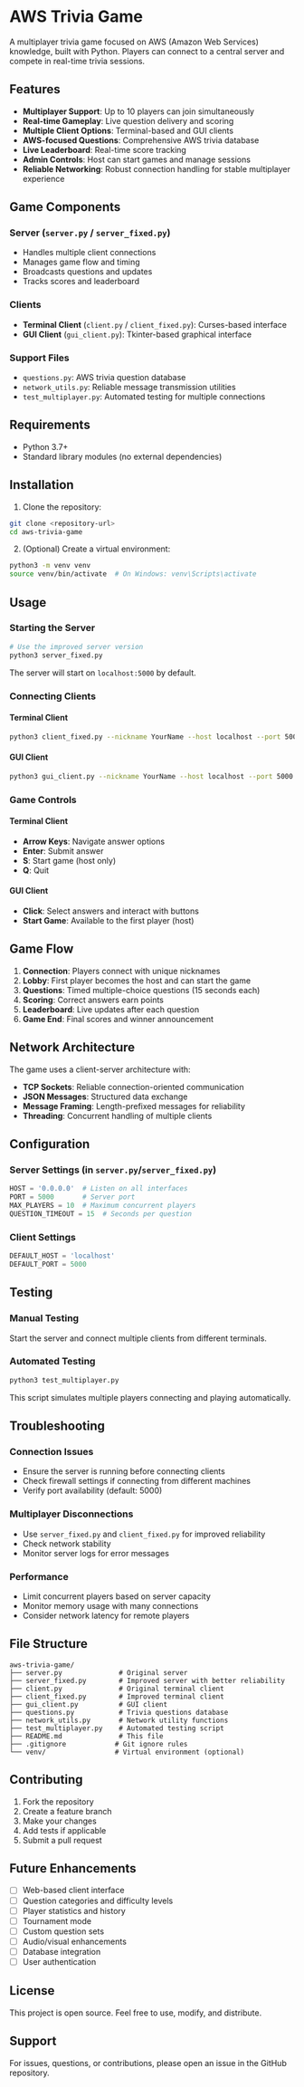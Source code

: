 # AWS Trivia Game

A multiplayer trivia game focused on AWS (Amazon Web Services) knowledge, built with Python. Players can connect to a central server and compete in real-time trivia sessions.

## Features

- **Multiplayer Support**: Up to 10 players can join simultaneously
- **Real-time Gameplay**: Live question delivery and scoring
- **Multiple Client Options**: Terminal-based and GUI clients
- **AWS-focused Questions**: Comprehensive AWS trivia database
- **Live Leaderboard**: Real-time score tracking
- **Admin Controls**: Host can start games and manage sessions
- **Reliable Networking**: Robust connection handling for stable multiplayer experience

## Game Components

### Server (`server.py` / `server_fixed.py`)
- Handles multiple client connections
- Manages game flow and timing
- Broadcasts questions and updates
- Tracks scores and leaderboard

### Clients
- **Terminal Client** (`client.py` / `client_fixed.py`): Curses-based interface
- **GUI Client** (`gui_client.py`): Tkinter-based graphical interface

### Support Files
- `questions.py`: AWS trivia question database
- `network_utils.py`: Reliable message transmission utilities
- `test_multiplayer.py`: Automated testing for multiple connections

## Requirements

- Python 3.7+
- Standard library modules (no external dependencies)

## Installation

1. Clone the repository:
```bash
git clone <repository-url>
cd aws-trivia-game
```

2. (Optional) Create a virtual environment:
```bash
python3 -m venv venv
source venv/bin/activate  # On Windows: venv\Scripts\activate
```

## Usage

### Starting the Server

```bash
# Use the improved server version
python3 server_fixed.py
```

The server will start on `localhost:5000` by default.

### Connecting Clients

#### Terminal Client
```bash
python3 client_fixed.py --nickname YourName --host localhost --port 5000
```

#### GUI Client
```bash
python3 gui_client.py --nickname YourName --host localhost --port 5000
```

### Game Controls

#### Terminal Client
- **Arrow Keys**: Navigate answer options
- **Enter**: Submit answer
- **S**: Start game (host only)
- **Q**: Quit

#### GUI Client
- **Click**: Select answers and interact with buttons
- **Start Game**: Available to the first player (host)

## Game Flow

1. **Connection**: Players connect with unique nicknames
2. **Lobby**: First player becomes the host and can start the game
3. **Questions**: Timed multiple-choice questions (15 seconds each)
4. **Scoring**: Correct answers earn points
5. **Leaderboard**: Live updates after each question
6. **Game End**: Final scores and winner announcement

## Network Architecture

The game uses a client-server architecture with:
- **TCP Sockets**: Reliable connection-oriented communication
- **JSON Messages**: Structured data exchange
- **Message Framing**: Length-prefixed messages for reliability
- **Threading**: Concurrent handling of multiple clients

## Configuration

### Server Settings (in `server.py`/`server_fixed.py`)
```python
HOST = '0.0.0.0'  # Listen on all interfaces
PORT = 5000       # Server port
MAX_PLAYERS = 10  # Maximum concurrent players
QUESTION_TIMEOUT = 15  # Seconds per question
```

### Client Settings
```python
DEFAULT_HOST = 'localhost'
DEFAULT_PORT = 5000
```

## Testing

### Manual Testing
Start the server and connect multiple clients from different terminals.

### Automated Testing
```bash
python3 test_multiplayer.py
```

This script simulates multiple players connecting and playing automatically.

## Troubleshooting

### Connection Issues
- Ensure the server is running before connecting clients
- Check firewall settings if connecting from different machines
- Verify port availability (default: 5000)

### Multiplayer Disconnections
- Use `server_fixed.py` and `client_fixed.py` for improved reliability
- Check network stability
- Monitor server logs for error messages

### Performance
- Limit concurrent players based on server capacity
- Monitor memory usage with many connections
- Consider network latency for remote players

## File Structure

```
aws-trivia-game/
├── server.py              # Original server
├── server_fixed.py        # Improved server with better reliability
├── client.py              # Original terminal client
├── client_fixed.py        # Improved terminal client
├── gui_client.py          # GUI client
├── questions.py           # Trivia questions database
├── network_utils.py       # Network utility functions
├── test_multiplayer.py    # Automated testing script
├── README.md              # This file
├── .gitignore            # Git ignore rules
└── venv/                 # Virtual environment (optional)
```

## Contributing

1. Fork the repository
2. Create a feature branch
3. Make your changes
4. Add tests if applicable
5. Submit a pull request

## Future Enhancements

- [ ] Web-based client interface
- [ ] Question categories and difficulty levels
- [ ] Player statistics and history
- [ ] Tournament mode
- [ ] Custom question sets
- [ ] Audio/visual enhancements
- [ ] Database integration
- [ ] User authentication

## License

This project is open source. Feel free to use, modify, and distribute.

## Support

For issues, questions, or contributions, please open an issue in the GitHub repository.
